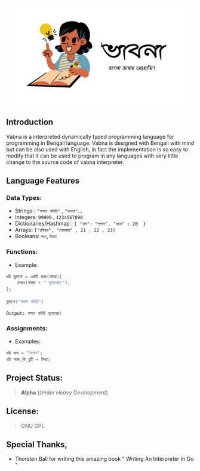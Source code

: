 ![Vabna Programming Language](./images/vabna_cover.jpg)

## Introduction
Vabna is a interpreted dynamically typed programming language for programming in Bengali language. Vabna is designed with Bengali with mind but can be also used with English, in fact the implementation is so easy to modify that it can be used to program in any languages with very little change to the source code of vabna interpreter.

## Language Features

###  Data Types:
* Strings : `"পলাশ বাউরি"` , `"ভাবনা"`...
* Integers: `99999` , `1234567890`
* Dictionaries/Hashmap : `{ "নাম": "পলাশ", "বয়স" : 20  }`
* Arrays: `["রবিবার", "সোমবার" , 21 , 22 , 23]`   
* Booleans: `সত্য`, `মিথ্যা`

### Functions:
* Example: 
```go
ধরি ঘুমানো = একটি কাজ(নায়ক){
    দেখাও(নায়ক + " ঘুমোচ্ছে!");
}; 

ঘুমানো("পলাশ বাউরি")
```
```
Output: পলাশ বাউরি ঘুমোচ্ছে!
```
### Assignments:
* Examples:
```go
ধরি মাস = "বৈশাখ";
ধরি আজ_কি_ছুটি = মিথ্যা; 
```

## Project Status:
> **Alpha** (*Under Heavy Development*) 

## License:
> GNU GPL

## Special Thanks,
* Thorsten Ball for writing this amazing book "
Writing An Interpreter In Go
"